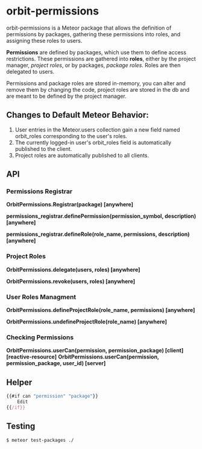 # orbit-permissions 

orbit-permissions is a Meteor package that allows the definition of permissions
by packages, gathering these permissions into roles, and assigning these roles
to users.

**Permissions** are defined by packages, which use them to define access
restrictions. These permissions are gathered into **roles**, either by the
project manager, *project roles*, or by packages, *package roles*. Roles are
then delegated to users.

Permissions and package roles are stored in-memory, you can alter and remove
them by changing the code, project roles are stored in the db and are meant to
be defined by the project manager.

## Changes to Default Meteor Behavior:

1. User entries in the Meteor.users collection gain a new field named
   orbit\_roles corresponding to the user's roles.
2. The currently logged-in user's orbit\_roles field is automatically published
   to the client.
3. Project roles are automatically published to all clients.

## API

### Permissions Registrar

**OrbitPermissions.Registrar(package) [anywhere]**


**permissions_registrar.definePermission(permission\_symbol, description) [anywhere]**


**permissions_registrar.defineRole(role\_name, permissions, description) [anywhere]**


### Project Roles

**OrbitPermissions.delegate(users, roles) [anywhere]**


**OrbitPermissions.revoke(users, roles) [anywhere]**


### User Roles Managment

**OrbitPermissions.defineProjectRole(role\_name, permissions) [anywhere]**


**OrbitPermissions.undefineProjectRole(role\_name) [anywhere]**


### Checking Permissions

**OrbitPermissions.userCan(permission, permission\_package) [client] [reactive-resource]**
**OrbitPermissions.userCan(permission, permission\_package, user\_id) [server]**

## Helper

```javascript
{{#if can "permission" "package"}}
    Edit
{{/if}}
```

## Testing

    $ meteor test-packages ./
